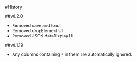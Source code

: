 #History

##v0.2.0
* Removed save and load
* Removed dropElement UI
* Removed JSON dataDisplay UI

##v0.1.19
* Any columns containing `*` in them are automatically ignored.
